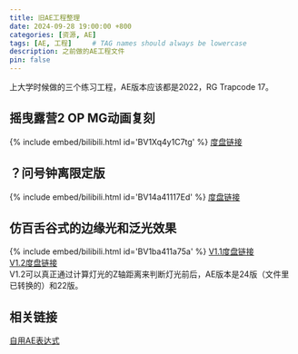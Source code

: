 ```yaml
---
title: 旧AE工程整理
date: 2024-09-28 19:00:00 +800
categories: [资源, AE]
tags: [AE, 工程]     # TAG names should always be lowercase
description: 之前做的AE工程文件
pin: false
---
```


上大学时候做的三个练习工程，AE版本应该都是2022，RG Trapcode 17。

## 摇曳露营2 OP MG动画复刻
{% include embed/bilibili.html id='BV1Xq4y1C7tg' %}
[度盘链接](https://pan.baidu.com/s/1cLhXeZJc4XI8PQ1aNW6yNw?pwd=6r89)
## ？问号钟离限定版
{% include embed/bilibili.html id='BV14a41117Ed' %}
[度盘链接](https://pan.baidu.com/s/1i3Vq9sW4QEB5EUbzpsxrug?pwd=pdq8)
## 仿百舌谷式的边缘光和泛光效果
{% include embed/bilibili.html id='BV1ba411a75a' %}
[V1.1度盘链接](https://pan.baidu.com/s/1TozoZZSZNKg_eGREgavgOQ?pwd=6rq4)<br />
[V1.2度盘链接](https://pan.baidu.com/s/1vqiyVSARFk-M6CxblY5Sbw?pwd=cy0j)<br />
V1.2可以真正通过计算灯光的Z轴距离来判断灯光前后，AE版本是24版（文件里已转换的）和22版。

## 相关链接
[自用AE表达式](https://www.cashewteam.top/posts/Expressions/)